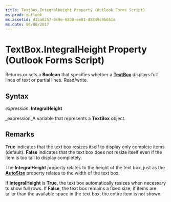 ```yaml
---
title: TextBox.IntegralHeight Property (Outlook Forms Script)
ms.prod: outlook
ms.assetid: d1ba0257-0c9e-6830-ee81-d8849c9b051a
ms.date: 06/08/2017
---
```



# TextBox.IntegralHeight Property (Outlook Forms Script)

Returns or sets a **Boolean** that specifies whether a **[TextBox](textbox-object-outlook-forms-script.md)** displays full lines of text or partial lines. Read/write.


## Syntax

 _expression_. **IntegralHeight**

 _expression_A variable that represents a **TextBox** object.


## Remarks

 **True** indicates that the text box resizes itself to display only complete items (default). **False** indicates that the text box does not resize itself even if the item is too tall to display completely.

The **IntegralHeight** property relates to the height of the text box, just as the **[AutoSize](textbox-autosize-property-outlook-forms-script.md)** property relates to the width of the text box.

If **IntegralHeight** is **True**, the text box automatically resizes when necessary to show full rows. If **False**, the text box remains a fixed size; if items are taller than the available space in the text box, the entire item is not shown.


